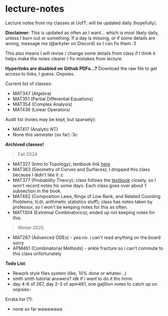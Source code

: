 # lecture-notes
Lecture notes from my classes at UofT; will be updated daily (hopefully).

**Disclaimer:** This is updated as often as I want... which is most likely daily, unless I burn out or something. If a day is missing, or if some details are wrong, message me (@arkyter on Discord) so I can fix them :3

This also means I will revise / change some details from class if I think it helps make the notes clearer / fix mistakes from lecture.

**Hyperlinks are disabled on Github PDFs...?** Download the raw file to get access to links, I guess. Oopsies.

Current list of classes:
- MAT347 (Algebra)
- MAT351 (Partial Differential Equations)
- MAT354 (Complex Analysis)
- MAT436 (Linear Operators)

Audit list (notes may be kept, but sparsely):
- MAT417 (Analytic NT)
- None this semester (so far) :3c

**Archived classes!**

> Fall 2024
- MAT327 (Intro to Topology); textbook link [here](https://people.math.ethz.ch/~dkosanovic/24-FS/Munkres-Topology.pdf)
- MAT363 (Geometry of Curves and Surfaces); I dropped this class because I didn't like it :c
- MAT377 (Probability Theory); class follows the [textbook](https://drive.google.com/file/d/1Rpkr-NCEyqygvypR65RznaZkb36KHB29/view?pli=1) closely, so I won't record notes for some days. Each class goes over about 1 subsection in the book.
- MAT482 (Composition Laws, Rings of Low Rank, and Related Counting Problems; tl;dr, arithmetic statistics stuff); class has notes taken by professor, so I won't be keeping notes for this as often.
- MAT1304 (Extremal Combinatorics); ended up not keeping notes for this.

> Winter 2025
- MAT267 (Advanced ODEs) - yea no. i can't read anything on the board sorry
- APM461 (Combinatorial Methods) - ankle fracture so i can't commute to this class unfortunately




**Todo List**:
- Rework style files system (like, 10% done or whatev...)
- smth smth tutorial answers? idk if i *want* to do it tho hmm.
- day 4-6 of 267, day 2-3 of apm461, one gajillion notes to catch up on. oopsies-

Errata list (?):
- none so far wawawawa
